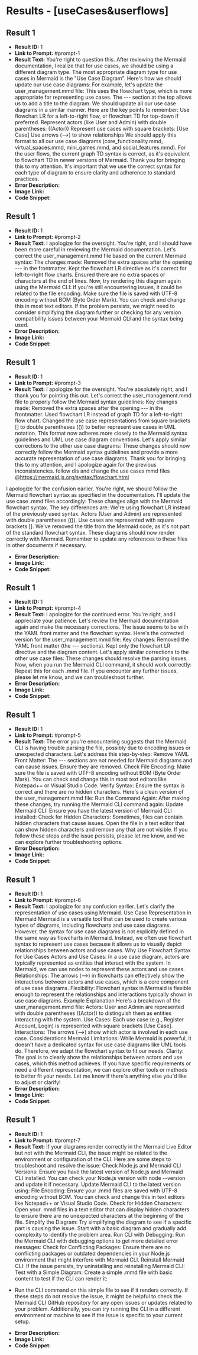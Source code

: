# Results - [useCases&userflows]

## Result 1
* **Result ID:** 1
* **Link to Prompt:** #prompt-1
* **Result Text:** You're right to question this. After reviewing the Mermaid documentation, I realize that for use cases, we should be using a different diagram type. The most appropriate diagram type for use cases in Mermaid is the "Use Case Diagram". Here's how we should update our use case diagrams:
For example, let's update the user_management.mmd file:
This uses the flowchart type, which is more appropriate for representing use cases. The --- section at the top allows us to add a title to the diagram.
We should update all our use case diagrams in a similar manner. Here are the key points to remember:
Use flowchart LR for a left-to-right flow, or flowchart TD for top-down if preferred.
Represent actors (like User and Admin) with double parentheses: ((Actor))
Represent use cases with square brackets: [Use Case]
Use arrows (-->) to show relationships
We should apply this format to all our use case diagrams (core_functionality.mmd, virtual_spaces.mmd, mini_games.mmd, and social_features.mmd).
For the user flows, the current graph TD syntax is correct, as it's equivalent to flowchart TD in newer versions of Mermaid.
Thank you for bringing this to my attention. It's important that we use the correct syntax for each type of diagram to ensure clarity and adherence to standard practices.
* **Error Description:** 
* **Image Link:** 
* **Code Snippet:** 

## Result 1
* **Result ID:** 1
* **Link to Prompt:** #prompt-2
* **Result Text:** I apologize for the oversight. You're right, and I should have been more careful in reviewing the Mermaid documentation. Let's correct the user_management.mmd file based on the current Mermaid syntax:
The changes made:
Removed the extra spaces after the opening --- in the frontmatter.
Kept the flowchart LR directive as it's correct for left-to-right flow charts.
Ensured there are no extra spaces or characters at the end of lines.
Now, try rendering this diagram again using the Mermaid CLI:
If you're still encountering issues, it could be related to the file encoding. Make sure the file is saved with UTF-8 encoding without BOM (Byte Order Mark). You can check and change this in most text editors.
If the problem persists, we might need to consider simplifying the diagram further or checking for any version compatibility issues between your Mermaid CLI and the syntax being used.
* **Error Description:** 
* **Image Link:** 
* **Code Snippet:** 

## Result 1
* **Result ID:** 1
* **Link to Prompt:** #prompt-3
* **Result Text:** I apologize for the oversight. You're absolutely right, and I thank you for pointing this out. Let's correct the user_management.mmd file to properly follow the Mermaid syntax guidelines:
Key changes made:
Removed the extra spaces after the opening --- in the frontmatter.
Used flowchart LR instead of graph TD for a left-to-right flow chart.
Changed the use case representations from square brackets [] to double parentheses (()) to better represent use cases in UML notation.
This format now adheres more closely to the Mermaid syntax guidelines and UML use case diagram conventions. Let's apply similar corrections to the other use case diagrams:
These changes should now correctly follow the Mermaid syntax guidelines and provide a more accurate representation of use case diagrams. Thank you for bringing this to my attention, and I apologize again for the previous inconsistencies.
follow dis and change the use cases mmd files @https://mermaid.js.org/syntax/flowchart.html 

I apologize for the confusion earlier. You're right, we should follow the Mermaid flowchart syntax as specified in the documentation. I'll update the use case .mmd files accordingly:
These changes align with the Mermaid flowchart syntax. The key differences are:
We're using flowchart LR instead of the previously used syntax.
Actors (User and Admin) are represented with double parentheses (()).
Use cases are represented with square brackets [].
We've removed the title from the Mermaid code, as it's not part of the standard flowchart syntax.
These diagrams should now render correctly with Mermaid. Remember to update any references to these files in other documents if necessary.
* **Error Description:** 
* **Image Link:** 
* **Code Snippet:** 

## Result 1
* **Result ID:** 1
* **Link to Prompt:** #prompt-4
* **Result Text:** I apologize for the continued error. You're right, and I appreciate your patience. Let's review the Mermaid documentation again and make the necessary corrections. The issue seems to be with the YAML front matter and the flowchart syntax. Here's the corrected version for the user_management.mmd file:
Key changes:
Removed the YAML front matter (the --- sections).
Kept only the flowchart LR directive and the diagram content.
Let's apply similar corrections to the other use case files:
These changes should resolve the parsing issues. Now, when you run the Mermaid CLI command, it should work correctly:
Repeat this for each .mmd file. If you encounter any further issues, please let me know, and we can troubleshoot further.
* **Error Description:** 
* **Image Link:** 
* **Code Snippet:** 

## Result 1
* **Result ID:** 1
* **Link to Prompt:** #prompt-5
* **Result Text:** The error you're encountering suggests that the Mermaid CLI is having trouble parsing the file, possibly due to encoding issues or unexpected characters. Let's address this step-by-step:
Remove YAML Front Matter: The --- sections are not needed for Mermaid diagrams and can cause issues. Ensure they are removed.
Check File Encoding: Make sure the file is saved with UTF-8 encoding without BOM (Byte Order Mark). You can check and change this in most text editors like Notepad++ or Visual Studio Code.
Verify Syntax: Ensure the syntax is correct and there are no hidden characters. Here's a clean version of the user_management.mmd file:
Run the Command Again: After making these changes, try running the Mermaid CLI command again:
Update Mermaid CLI: Ensure you have the latest version of Mermaid CLI installed:
Check for Hidden Characters: Sometimes, files can contain hidden characters that cause issues. Open the file in a text editor that can show hidden characters and remove any that are not visible.
If you follow these steps and the issue persists, please let me know, and we can explore further troubleshooting options.
* **Error Description:** 
* **Image Link:** 
* **Code Snippet:** 

## Result 1
* **Result ID:** 1
* **Link to Prompt:** #prompt-6
* **Result Text:** I apologize for any confusion earlier. Let's clarify the representation of use cases using Mermaid.
Use Case Representation in Mermaid
Mermaid is a versatile tool that can be used to create various types of diagrams, including flowcharts and use case diagrams. However, the syntax for use case diagrams is not explicitly defined in the same way as flowcharts in Mermaid. Instead, we often use flowchart syntax to represent use cases because it allows us to visually depict relationships between actors and use cases.
Why Use Flowchart Syntax for Use Cases
Actors and Use Cases: In a use case diagram, actors are typically represented as entities that interact with the system. In Mermaid, we can use nodes to represent these actors and use cases.
Relationships: The arrows (-->) in flowcharts can effectively show the interactions between actors and use cases, which is a core component of use case diagrams.
Flexibility: Flowchart syntax in Mermaid is flexible enough to represent the relationships and interactions typically shown in use case diagrams.
Example Explanation
Here's a breakdown of the user_management.mmd file:
Actors: User and Admin are represented with double parentheses ((Actor)) to distinguish them as entities interacting with the system.
Use Cases: Each use case (e.g., Register Account, Login) is represented with square brackets [Use Case].
Interactions: The arrows (-->) show which actor is involved in each use case.
Considerations
Mermaid Limitations: While Mermaid is powerful, it doesn't have a dedicated syntax for use case diagrams like UML tools do. Therefore, we adapt the flowchart syntax to fit our needs.
Clarity: The goal is to clearly show the relationships between actors and use cases, which this method achieves.
If you have specific requirements or need a different representation, we can explore other tools or methods to better fit your needs. Let me know if there's anything else you'd like to adjust or clarify!
* **Error Description:** 
* **Image Link:** 
* **Code Snippet:** 

## Result 1
* **Result ID:** 1
* **Link to Prompt:** #prompt-7
* **Result Text:** If your diagrams render correctly in the Mermaid Live Editor but not with the Mermaid CLI, the issue might be related to the environment or configuration of the CLI. Here are some steps to troubleshoot and resolve the issue:
Check Node.js and Mermaid CLI Versions:
Ensure you have the latest version of Node.js and Mermaid CLI installed. You can check your Node.js version with node --version and update it if necessary.
Update Mermaid CLI to the latest version using:
File Encoding:
Ensure your .mmd files are saved with UTF-8 encoding without BOM. You can check and change this in text editors like Notepad++ or Visual Studio Code.
Check for Hidden Characters:
Open your .mmd files in a text editor that can display hidden characters to ensure there are no unexpected characters at the beginning of the file.
Simplify the Diagram:
Try simplifying the diagram to see if a specific part is causing the issue. Start with a basic diagram and gradually add complexity to identify the problem area.
Run CLI with Debugging:
Run the Mermaid CLI with debugging options to get more detailed error messages:
Check for Conflicting Packages:
Ensure there are no conflicting packages or outdated dependencies in your Node.js environment that might interfere with Mermaid CLI.
Reinstall Mermaid CLI:
If the issue persists, try uninstalling and reinstalling Mermaid CLI:
Test with a Simple Diagram:
Create a simple .mmd file with basic content to test if the CLI can render it:
- Run the CLI command on this simple file to see if it renders correctly.
If these steps do not resolve the issue, it might be helpful to check the Mermaid CLI GitHub repository for any open issues or updates related to your problem. Additionally, you can try running the CLI in a different environment or machine to see if the issue is specific to your current setup.
* **Error Description:** 
* **Image Link:** 
* **Code Snippet:** 

